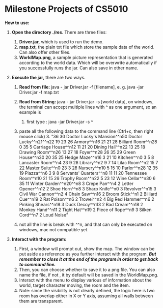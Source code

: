# Milestone Projects of  CS5010
**How to use:**

1. **Open the directory ./res**. There are three files:

   1. **Driver.jar,** which is used to run the demo.
   2. **map.txt**, the plain txt file which store the sample data of the world. Can also offer other files.
   3. **WorldMap.png**, a sample picture representation that is generated according to the world data. Which will be overwrite automatically if you successfully runs the jar. Can also save in other name.

2. **Execute the jar,** there are two ways.

   1. **Read from file:** java - jar Driver.jar -f [filename], e. g. java -jar Driver.jar -f map.txt

   2. **Read from String:** java - jar Driver.jar -s [world data],  on windows, the terminal can accept multiple lines with ^ as one argument, so an example is  

      1. first type : java -jar Driver.jar -s ^
   2. paste all the following data to the command line (Ctrl+c, then right mouse click)
      3. "36 30 Doctor Lucky's Mansion^^n50 Doctor Lucky^^n21^^n22 19 23 26 Armory^^n16 21 21 28 Billiard Room^^n28 0 35 5 Carriage House^^n12 11 21 20 Dining Hall^^n22 13 25 18 Drawing Room^^n26 13 27 18 Foyer^^n28 26 35 29 Green House^^n30 20 35 25 Hedge Maze^^n16 3 21 10 Kitchen^^n0 3 5 8 Lancaster Room^^n4 23 9 28 Library^^n2 9 7 14 Lilac Room^^n2 15 7 22 Master Suite^^n0 23 3 28 Nursery^^n10 5 15 10 Parlor^^n28 12 35 19 Piazza^^n6 3 9 8 Servants' Quarters^^n8 11 11 20 Tennessee Room^^n10 21 15 26 Trophy Room^^n22 5 23 12 Wine Cellar^^n30 6 35 11 Winter Garden^^n20^^n8 3 Crepe Pan^^n4 2 Letter Opener^^n12 2 Shoe Horn^^n8 3 Sharp Knife^^n0 3 Revolver^^n15 3 Civil War Cannon^^n2 4 Chain Saw^^n16 2 Broom Stick^^n1 2 Billiard Cue^^n19 2 Rat Poison^^n6 2 Trowel^^n2 4 Big Red Hammer^^n6 2 Pinking Shears^^n18 3 Duck Decoy^^n13 2 Bad Cream^^n18 2 Monkey Hand^^n11 2 Tight Hat^^n19 2 Piece of Rope^^n9 3 Silken Cord^^n7 2 Loud Noise"
   4. not all the line is break with ^^n, and that can only be executed on windows, mac not compatible yet
   
3. **Interact with the program:**
   
      1. First, a window will prompt out, show the map. The window can be put aside as reference as you further interact with the program. ***But remember to close it at the end of the program in order to get back to command line.*** 
      2. Then, you can choose whether to save it to a png file. You can also name the file, if not , it by default will be saved in the WorldMap.png.
      3. Interact with the menu to display various of information about the world, target character moving, the room and the item.
      4. Note: since the  visibility is not clearly defined, the logic here is two room has overlap either in X or Y axis, assuming all walls between them are transparent. 
   
      
   

